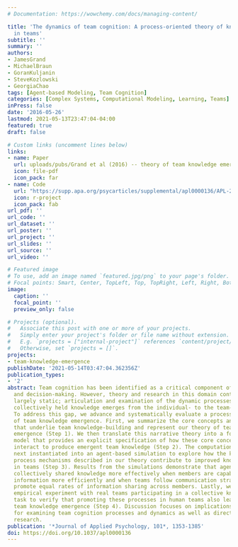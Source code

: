 ```yaml
---
# Documentation: https://wowchemy.com/docs/managing-content/

title: 'The dynamics of team cognition: A process-oriented theory of knowledge emergence
  in teams'
subtitle: ''
summary: ''
authors:
- JamesGrand
- MichaelBraun
- GoranKuljanin
- SteveKozlowski
- GeorgiaChao
tags: [Agent-based Modeling, Team Cognition]
categories: [Complex Systems, Computational Modeling, Learning, Teams]
inPress: false
date: '2016-05-26'
lastmod: 2021-05-13T23:47:04-04:00
featured: true
draft: false

# Custom links (uncomment lines below)
links:
- name: Paper
  url: uploads/pubs/Grand et al (2016) -- theory of team knowledge emergence.pdf
  icon: file-pdf
  icon_pack: far
- name: Code
  url: "https://supp.apa.org/psycarticles/supplemental/apl0000136/APL-2014-0766R3_Supp.R.txt"
  icon: r-project
  icon_pack: fab
url_pdf: ''
url_code: ''
url_dataset: ''
url_poster: ''
url_project: ''
url_slides: ''
url_source: ''
url_video: ''

# Featured image
# To use, add an image named `featured.jpg/png` to your page's folder.
# Focal points: Smart, Center, TopLeft, Top, TopRight, Left, Right, BottomLeft, Bottom, BottomRight.
image:
  caption: ''
  focal_point: ''
  preview_only: false

# Projects (optional).
#   Associate this post with one or more of your projects.
#   Simply enter your project's folder or file name without extension.
#   E.g. `projects = ["internal-project"]` references `content/project/deep-learning/index.md`.
#   Otherwise, set `projects = []`.
projects:
- team-knowledge-emergence
publishDate: '2021-05-14T03:47:04.362356Z'
publication_types:
- '2'
abstract: Team cognition has been identified as a critical component of team performance
  and decision-making. However, theory and research in this domain continues to remain
  largely static; articulation and examination of the dynamic processes through which
  collectively held knowledge emerges from the individual- to the team-level is lacking.
  To address this gap, we advance and systematically evaluate a process-oriented theory
  of team knowledge emergence. First, we summarize the core concepts and dynamic mechanisms
  that underlie team knowledge-building and represent our theory of team knowledge
  emergence (Step 1). We then translate this narrative theory into a formal computational
  model that provides an explicit specification of how these core concepts and mechanisms
  interact to produce emergent team knowledge (Step 2). The computational model is
  next instantiated into an agent-based simulation to explore how the key generative
  process mechanisms described in our theory contribute to improved knowledge emergence
  in teams (Step 3). Results from the simulations demonstrate that agent teams generate
  collectively shared knowledge more effectively when members are capable of processing
  information more efficiently and when teams follow communication strategies that
  promote equal rates of information sharing across members. Lastly, we conduct an
  empirical experiment with real teams participating in a collective knowledge-building
  task to verify that promoting these processes in human teams also leads to improved
  team knowledge emergence (Step 4). Discussion focuses on implications of the theory
  for examining team cognition processes and dynamics as well as directions for future
  research.
publication: '*Journal of Applied Psychology, 101*, 1353-1385'
doi: https://doi.org/10.1037/apl0000136
---
```

